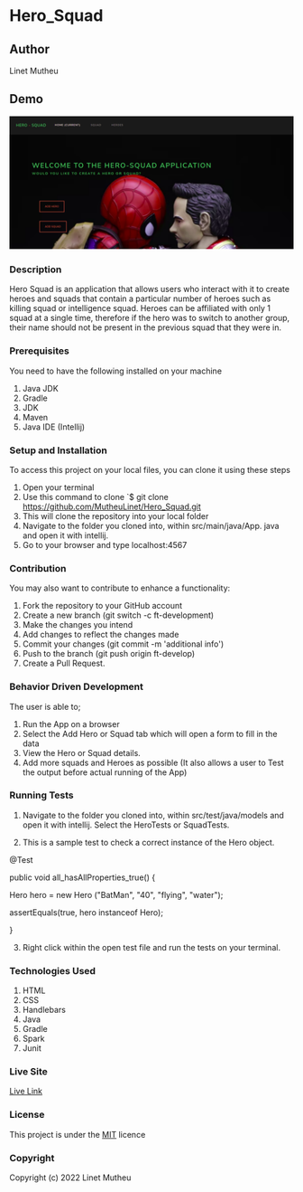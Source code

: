 # Hero_Squad

## Author

Linet Mutheu

## Demo

![](src/main/resources/public/images/readme.png)

### Description

Hero Squad is an application that allows users who interact with it to create heroes and squads that contain a particular number of heroes such as killing squad or intelligence squad. Heroes can be affiliated with only 1 squad at a single time, therefore if the hero was to switch to another group, their name should not be present in the previous squad that they were in.

### Prerequisites

You need to have the following installed on your machine

1. Java JDK
2. Gradle
3. JDK
4. Maven
5. Java IDE (Intellij)

### Setup and Installation

To access this project on your local files, you can clone it using these steps

1. Open your terminal
2. Use this command to clone `$ git clone
   https://github.com/MutheuLinet/Hero_Squad.git
3. This will clone the repository into your local folder
4. Navigate to the folder you cloned into, within src/main/java/App. java and open it with intellij.
5. Go to your browser and type localhost:4567

### Contribution
You may also want to contribute to enhance a functionality:

1. Fork the repository to your GitHub account
2. Create a new branch (git switch -c ft-development)
3. Make the changes you intend
4. Add changes to reflect the changes made
5. Commit your changes (git commit -m 'additional info')
6. Push to the branch (git push origin ft-develop)
7. Create a Pull Request.

### Behavior Driven Development
The user is able to;
1. Run the App on a browser
2. Select the Add Hero or Squad tab which will open a form to fill in the data
3. View the Hero or Squad details.
4. Add more squads and Heroes as possible
(It also allows a user to Test the output before actual running of the App)


### Running Tests
1. Navigate to the folder you cloned into, within src/test/java/models and open it with intellij. Select the HeroTests or SquadTests.

2. This is a sample test to check a correct instance of the Hero object.

@Test 

public void all_hasAllProperties_true() {
      
Hero hero = new Hero ("BatMan", "40", "flying", "water");
       
assertEquals(true, hero instanceof Hero);
   
}

3. Right click within the open test file and run the tests on your terminal.

### Technologies Used

1. HTML
2. CSS
3. Handlebars
4. Java
5. Gradle
6. Spark
7. Junit

### Live Site

[Live Link](https://hero-squad-power.herokuapp.com/)

### License

This project is under the [MIT](LICENSE) licence

### Copyright

Copyright (c) 2022 Linet Mutheu
